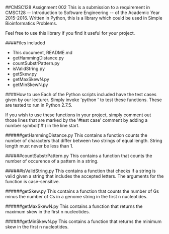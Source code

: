 ##CMSC128 Assignment 002
This is a submission to a requirement in CMSC128 -- Introduction to Software Engineering -- of the Academic Year 2015-2016. Written in Python, this is a library which could be used in Simple Bioinformatics Problems. 

Feel free to use this library if you find it useful for your project.

####Files included
* This document, README.md
* getHammingDistance.py
* countSubstrPattern.py
* isValidString.py
* getSkew.py
* getMaxSkewN.py
* getMinSkewN.py

####How to use
Each of the Python scripts included have the test cases given by our lecturer. Simply invoke 'python <filename>' to test these functions. These are tested to run in Python 2.7.5.

If you wish to use these functions in your project, simply comment out those lines that are marked by the '#test case' comment by adding a number symbol('#') in the line start.

######getHammingDistance.py
This contains a function counts the number of characters that differ between two strings of equal length. String length must never be less than 1.

######countSubstrPattern.py
This contains a function that counts the number of occurence of a pattern in a string.

######isValidString.py
This contains a function that checks if a string is valid given a string that includes the accepted letters. The arguments for the function is case-sensitive.

######getSkew.py
This contains a function that counts the number of Gs minus the number of Cs in a genome string in the first n nucleotides.

######getMaxSkewN.py
This contains a function that returns the maximum skew in the first n nucleotides.

######getMinSkewN.py
This contains a function that returns the minimum skew in the first n nucleotides.
